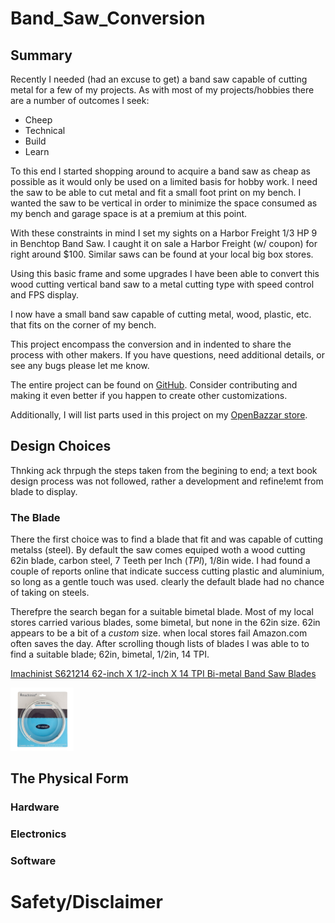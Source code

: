 # Band_Saw_Conversion

## Summary
Recently I needed (had an excuse to get) a band saw capable of cutting metal for a few of my projects. As with most of my projects/hobbies there are a number of outcomes I seek:

* Cheep
* Technical
* Build
* Learn

To this end I started shopping around to acquire a band saw as cheap as possible as it would only be used on a limited basis for hobby work. I need the saw to be able to cut metal and fit a small foot print on my bench. I wanted the saw to be vertical in order to minimize the space consumed as my bench and garage space is at a premium at this point.

With these constraints in mind I set my sights on a Harbor Freight 1/3 HP 9 in Benchtop Band Saw. I caught it on sale a Harbor Freight (w/ coupon) for right around $100. Similar saws can be found at your local big box stores.

Using this basic frame and some upgrades I have been able to convert this wood cutting vertical band saw to a metal cutting type with speed control and FPS display.

I now have a small band saw capable of cutting metal, wood, plastic, etc. that fits on the corner of my bench.

This project encompass the conversion and in indented to share the process with other makers. If you have questions, need additional details, or see any bugs please let me know.

The entire project can be found on [GitHub](https://github.com/PotatoX/Band_Saw_Conversion/). Consider contributing and making it even better if you happen to create other customizations.

Additionally, I will list parts used in this project on my [OpenBazzar store](https://openbazaar.com/store/QmVFRGwApdcef56Be7FPXnXQaB79rYrve3otFsrWvSwbAu).

## Design Choices
Thnking ack thrpugh the steps taken from the begining to end; a text book design process was not followed, rather a development and refine!emt from blade to display.

### The Blade
There the first choice was to find a blade that fit and was capable of cutting metalss (steel). By default the saw comes equiped woth a wood cutting 62in blade, carbon steel, 7 Teeth per Inch (*TPI*), 1/8in wide. I had found a couple of reports online that indicate success cutting plastic and aluminium, so long as a gentle touch was used. clearly the default blade had no chance of taking on steels.

Therefpre the search began for a suitable bimetal blade. Most of my local stores carried various blades, some bimetal, but none in the 62in size. 62in appears to be a bit of a *custom* size. when local stores fail Amazon.com often saves the day. After scrolling though lists of blades I was able to to find a suitable blade; 62in, bimetal, 1/2in, 14 TPI.

[Imachinist S621214 62-inch X 1/2-inch X 14 TPI Bi-metal Band Saw Blades](https://www.amazon.com/gp/product/B010G9IJG6)

<img src="https://github.com/PotatoX/Band_Saw_Conversion/blob/master/Pictures/91MzAdiISML._SL1500_.jpg" width="20%" height="20%">

## The Physical Form

### Hardware

### Electronics

### Software

# Safety/Disclaimer
